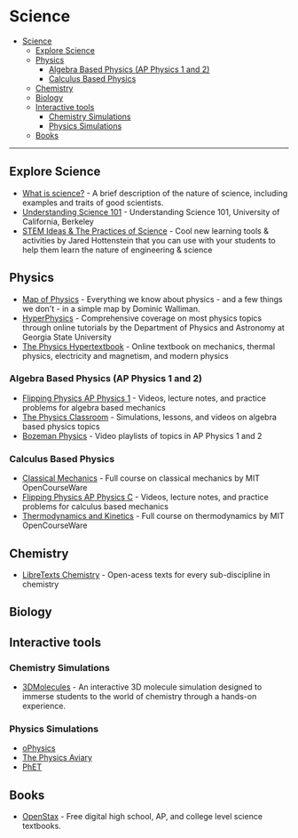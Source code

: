 # Science
- [Science](#science)
  - [Explore Science](#explore-science)
  - [Physics](#physics)
    - [Algebra Based Physics (AP Physics 1 and 2)](#algebra-based-physics-ap-physics-1-and-2)
    - [Calculus Based Physics](#calculus-based-physics)
  - [Chemistry](#chemistry)
  - [Biology](#biology)
  - [Interactive tools](#interactive-tools)
    - [Chemistry Simulations](#chemistry-simulations)
    - [Physics Simulations](#physics-simulations)
  - [Books](#books)

---

## Explore Science
- [What is science?](https://youtu.be/TclBJZuUAOY) - A brief description of the nature of science, including examples and traits of good scientists.
- [Understanding Science 101](https://undsci.berkeley.edu/understanding-science-101/what-is-science/) - Understanding Science 101, University of California, Berkeley
- [STEM Ideas & The Practices of Science](https://www.youtube.com/playlist?list=PLat8Jejmdx1sfzUPWL-lI6WbT109A7PC_) - Cool new learning tools & activities by Jared Hottenstein that you can use with your students to help them learn the nature of engineering &  science
  
## Physics
- [Map of Physics](https://youtu.be/ZihywtixUYo) - Everything we know about physics - and a few things we don't - in a simple map by Dominic Walliman.
- [HyperPhysics](http://hyperphysics.phy-astr.gsu.edu/hbase/hph.html) - Comprehensive coverage on most physics topics through online tutorials by the Department of Physics and Astronomy at Georgia State University
- [The Physics Hypertextbook](https://physics.info) - Online textbook on mechanics, thermal physics, electricity and magnetism, and modern physics
  
### Algebra Based Physics (AP Physics 1 and 2)
- [Flipping Physics AP Physics 1](https://www.flippingphysics.com/ap-physics-1.html) - Videos, lecture notes, and practice problems for algebra based mechanics
- [The Physics Classroom](https://www.physicsclassroom.com) - Simulations, lessons, and videos on algebra based physics topics
- [Bozeman Physics](https://www.bozemanscience.com/ap-physics) - Video playlists of topics in AP Physics 1 and 2

### Calculus Based Physics
- [Classical Mechanics](https://ocw.mit.edu/courses/8-01sc-classical-mechanics-fall-2016/) - Full course on classical mechanics by MIT OpenCourseWare
- [Flipping Physics AP Physics C](https://www.flippingphysics.com/ap-physics-c.html) - Videos, lecture notes, and practice problems for calculus based mechanics
- [Thermodynamics and Kinetics](https://ocw.mit.edu/courses/5-60-thermodynamics-kinetics-spring-2008/) - Full course on thermodynamics by MIT OpenCourseWare

## Chemistry
- [LibreTexts Chemistry](https://chem.libretexts.org/Bookshelves) - Open-acess texts for every sub-discipline in chemistry

## Biology

## Interactive tools

### Chemistry Simulations
- [3DMolecules](https://apps.apple.com/app/id1639183447) - An interactive 3D molecule simulation designed to immerse students to the world of chemistry through a hands-on experience.

### Physics Simulations

- [oPhysics](https://ophysics.com/index.html)
- [The Physics Aviary](https://www.thephysicsaviary.com)
- [PhET](https://phet.colorado.edu/en/simulations/filter?type=html,prototype)


## Books

- [OpenStax](https://openstax.org/subjects/science) - Free digital high school, AP, and college level science textbooks.
